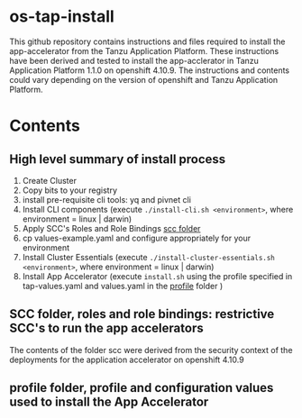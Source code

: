 # os-tap-install

This github repository contains instructions and files required to install the app-accelerator from the Tanzu Application Platform.  These instructions have been derived and tested to install the app-acclerator in Tanzu Application Platform 1.1.0 on openshift 4.10.9.  The instructions and contents could vary depending on the version of openshift and Tanzu Application Platform. 

# Contents 
## High level summary of install process
1. Create Cluster
1. Copy bits to your registry 
1. install pre-requisite cli tools: yq and pivnet cli
1. Install CLI components (execute `./install-cli.sh <environment>`, where environment = linux | darwin) 
1. Apply SCC's Roles and Role Bindings [scc folder](scc)
1. cp values-example.yaml and configure appropriately for your environment
1. Install Cluster Essentials (execute `./install-cluster-essentials.sh <environment>`, where environment = linux | darwin)
1. Install App Accelerator (execute `install.sh` using the profile specified in tap-values.yaml and values.yaml in the [profile](profile) folder )

## SCC folder, roles and role bindings: restrictive SCC's to run the app accelerators
The contents of the folder scc were derived from the security context of the deployments for the application accelerator on openshift 4.10.9 

## profile folder, profile and configuration values used to install the App Accelerator